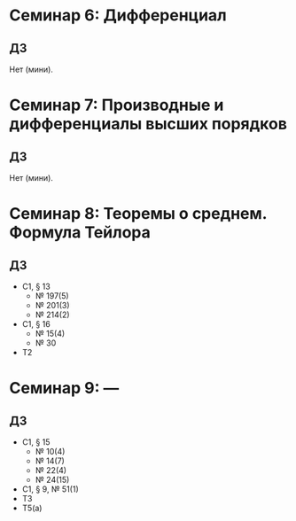 # Семинар 6: Дифференциал

## ДЗ

Нет (мини).


# Семинар 7: Производные и дифференциалы высших порядков

## ДЗ

Нет (мини).


# Семинар 8: Теоремы о среднем. Формула Тейлора

## ДЗ

* С1, § 13
  * № 197(5)
  * № 201(3)
  * № 214(2)
* С1, § 16
  * № 15(4)
  * № 30
* Т2


# Семинар 9: —

## ДЗ

* С1, § 15
  * № 10(4)
  * № 14(7)
  * № 22(4)
  * № 24(15)
* С1, § 9, № 51(1)
* Т3
* Т5(а)
